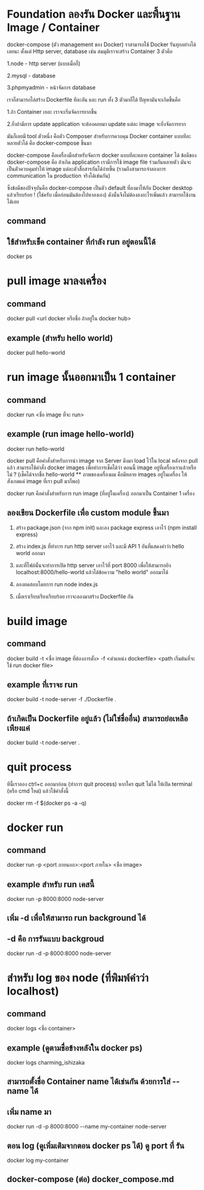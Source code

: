 # Foundation ลองรัน Docker และพื้นฐาน Image / Container
docker-compose (ตัว management ของ Docker)
ราสามารถใช้ Docker รันทุกอย่างได้เลยนะ ตั้งแต่ Http server, database เช่น สมมุติเราจะสร้าง Container 3 ตัวคือ

1.node - http server (แบบเมื่อกี้)

2.mysql - database

3.phpmyadmin - หน้าจัดการ database

เราก็สามารถไล่สร้าง Dockerfile ทีละอัน และ run ทั้ง 3 ตัวมาก็ได้ ปัญหามันจะเกิดขึ้นคือ

1.ถ้า Container เยอะ เราจะเริ่มจัดการยากขึ้น

2.ยิ่งถ้ามีการ update application จะต้องคอยมา update แต่ละ image จะยิ่งจัดการยาก

มันก็เลยมี tool ตัวหนึ่ง คือตัว Composer สำหรับการควบคุม Docker container แบบทีละหลายตัวได้ คือ docker-compose ขึ้นมา

docker-compose คือเครื่องมือสำหรับจัดการ docker แบบทีละหลาย container ได้ ข้อดีของ docker-compose คือ ถ้าเกิด application เรามีการใช้ image file ร่วมกันหลายตัว มันจะเป็นตัวควบคุมทำให้ image แต่ละตัวสื่อสารกันได้ง่ายขึ้น (รวมถึงสามารถจำลองการ communication ใน production จริงได้เช่นกัน)

ซึ่งข้อดีของปัจจุบันคือ docker-compose เป็นตัว default ที่ลงมาให้กับ Docker desktop แล้วเรียบร้อย ! (ใช่ครับ เมื่อก่อนมันต้องไปหาลงเอง) ดังนั้นจึงไม่ต้องลงอะไรเพิ่มแล้ว สามารถใช้งานได้เลย

## command
## ใช้สำหรับเช็ค container ที่กำลัง run อยู่ตอนนี้ได้
docker ps

# pull image มาลงเครื่อง
## command
docker pull <url docker หรือชื่อ ถ้าอยู่ใน docker hub>
## example (สำหรับ hello world)
docker pull hello-world

# run image นั้นออกมาเป็น 1 container
## command
docker run <ชื่อ image ที่จะ run>

## example (run image hello-world)
docker run hello-world

docker pull คือคำสั่งสำหรับการนำ image จาก Server ดึงมา load ไว้ใน local
หลังจาก pull แล้ว สามารถใช้คำสั่ง docker images เพื่อทำการเช็คได้ว่า ตอนนี้ image อยู่ที่เครื่องเราแล้วหรือไม่ ? (เช็คได้จากชื่อ hello-world ** ภาพของเครื่องผม คือมีหลาย images อยู่ในเครื่อง ให้สังเกตแค่ image ที่เรา pull มาก็พอ)

docker run คือคำสั่งสำหรับการ run image (ที่อยู่ในเครื่อง) ออกมาเป็น Container 1 เครื่อง

## ลองเขียน Dockerfile เพื่อ custom module ขึ้นมา 
1. สร้าง package.json (จาก npm init) และลง package express เอาไว้ (npm install express)
2. สร้าง index.js ที่ทำการ run http server เอาไว้ และมี API 1 อันที่แสดงคำว่า hello world ออกมา
3. และที่ไฟล์นั้นจะทำการเปิด http server เอาไว้ที่ port 8000 เพื่อให้สามารถยิง localhost:8000/hello-world แล้วได้ข้อความ "hello world" ออกมาได้
4. ลองทดสอบโดยการ run node index.js

5. เมื่อเราเรียบเรียงเรียบร้อย เราจะลองมาสร้าง Dockerfile กัน

# build image
## command
docker build -t <ชื่อ image ที่ต้องการตั้ง> -f <ตำแหน่ง dockerfile> <path เริ่มต้นที่จะใช้ run docker file>

## example ที่เราจะ run
docker build -t node-server -f ./Dockerfile .
## ถ้าเกิดเป็น Dockerfile อยู่แล้ว (ไม่ใช่ชื่ออื่น) สามารถย่อเหลือเพียงแค่
docker build -t node-server .

# quit process
ทีนี้เราลอง ctrl+c ออกมาก่อน (ทำการ quit process) หากใคร quit ไม่ได้ ให้เปิด terminal (หรือ cmd ใหม่) แล้วใช้คำสั่งนี้

docker rm -f $(docker ps -a -q)

# docker run

## command
docker run -p <port ภายนอก>:<port ภายใน> <ชื่อ image>

## example สำหรับ run เคสนี้
docker run -p 8000:8000 node-server

## เพิ่ม -d เพื่อให้สามารถ run background ได้
## -d คือ การรันแบบ backgroud
docker run -d -p 8000:8000 node-server

# สำหรับ log ของ node (ที่พิมพ์คำว่า localhost)
## command
docker logs <ชื่อ container>

## example (ดูตามชื่อข้างหลังใน docker ps)
docker logs charming_ishizaka

## สามารถตั้งชื่อ Container name ได้เช่นกัน ด้วยการใส่ --name ได้
## เพิ่ม name มา
docker run -d -p 8000:8000 --name my-container node-server

## ตอน log (ดูเพิ่มเติมจากตอน docker ps ได้) ดู port ที่ รัน
docker log my-container


## docker-compose (ต่อ) docker_compose.md
